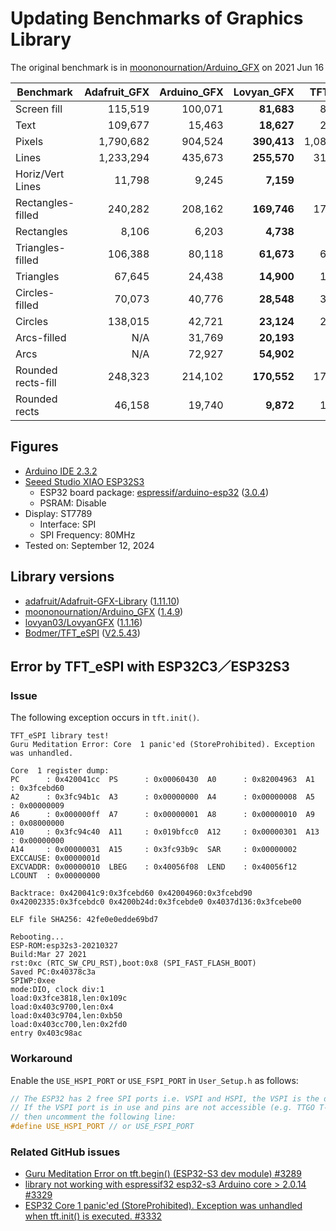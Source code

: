 # Updating Benchmarks of Graphics Library

The original benchmark is in [moononournation/Arduino_GFX][12] on 2021 Jun 16

| Benchmark          | Adafruit_GFX | Arduino_GFX |  Lovyan_GFX |  TFT_eSPI |
| ------------------ | ------------:| -----------:| -----------:| ---------:|
| Screen fill        |      115,519 |     100,071 |  **81,683** |    83,406 |
| Text               |      109,677 |      15,463 |  **18,627** |    23.982 |
| Pixels             |    1,790,682 |     904,524 | **390,413** | 1,089,390 |
| Lines              |    1,233,294 |     435,673 | **255,570** |   310,244 |
| Horiz/Vert Lines   |       11,798 |       9,245 |   **7,159** |     8,479 |
| Rectangles-filled  |      240,282 |     208,162 | **169,746** |   173,568 |
| Rectangles         |        8,106 |       6,203 |   **4,738** |     5,450 |
| Triangles-filled   |      106,388 |      80,118 |  **61,673** |    68,413 |
| Triangles          |       67,645 |      24,438 |  **14,900** |    18,332 |
| Circles-filled     |       70,073 |      40,776 |  **28,548** |    38,811 |
| Circles            |      138,015 |      42,721 |  **23,124** |    29,515 |
| Arcs-filled        |          N/A |      31,769 |  **20,193** |       N/A |
| Arcs               |          N/A |      72,927 |  **54,902** |       N/A |
| Rounded rects-fill |      248,323 |     214,102 | **170,552** |   177,262 |
| Rounded rects      |       46,158 |      19,740 |   **9,872** |    15,184 |

## Figures

- [Arduino IDE 2.3.2][1]
- [Seeed Studio XIAO ESP32S3][2]
  - ESP32 board package: [espressif/arduino-esp32][3] ([3.0.4][4])
  - PSRAM: Disable
- Display: ST7789
  - Interface: SPI
  - SPI Frequency: 80MHz
- Tested on: September 12, 2024

## Library versions

- [adafruit/Adafruit-GFX-Library][10] ([1.11.10][11])
- [moononournation/Arduino_GFX][12] ([1.4.9][13])
- [lovyan03/LovyanGFX][14] ([1.1.16][15])
- [Bodmer/TFT_eSPI][16] ([V2.5.43][17])

## Error by TFT_eSPI with ESP32C3／ESP32S3

### Issue

The following exception occurs in `tft.init()`.

```
TFT_eSPI library test!
Guru Meditation Error: Core  1 panic'ed (StoreProhibited). Exception was unhandled.

Core  1 register dump:
PC      : 0x420041cc  PS      : 0x00060430  A0      : 0x82004963  A1      : 0x3fcebd60  
A2      : 0x3fc94b1c  A3      : 0x00000000  A4      : 0x00000008  A5      : 0x00000009  
A6      : 0x000000ff  A7      : 0x00000001  A8      : 0x00000010  A9      : 0x08000000  
A10     : 0x3fc94c40  A11     : 0x019bfcc0  A12     : 0x00000301  A13     : 0x00000000  
A14     : 0x00000031  A15     : 0x3fc93b9c  SAR     : 0x00000002  EXCCAUSE: 0x0000001d  
EXCVADDR: 0x00000010  LBEG    : 0x40056f08  LEND    : 0x40056f12  LCOUNT  : 0x00000000  

Backtrace: 0x420041c9:0x3fcebd60 0x42004960:0x3fcebd90 0x42002335:0x3fcebdc0 0x4200b24d:0x3fcebde0 0x4037d136:0x3fcebe00

ELF file SHA256: 42fe0e0edde69bd7

Rebooting...
ESP-ROM:esp32s3-20210327
Build:Mar 27 2021
rst:0xc (RTC_SW_CPU_RST),boot:0x8 (SPI_FAST_FLASH_BOOT)
Saved PC:0x40378c3a
SPIWP:0xee
mode:DIO, clock div:1
load:0x3fce3818,len:0x109c
load:0x403c9700,len:0x4
load:0x403c9704,len:0xb50
load:0x403cc700,len:0x2fd0
entry 0x403c98ac
```

### Workaround

Enable the `USE_HSPI_PORT` or `USE_FSPI_PORT` in `User_Setup.h` as follows:

```c++
// The ESP32 has 2 free SPI ports i.e. VSPI and HSPI, the VSPI is the default.
// If the VSPI port is in use and pins are not accessible (e.g. TTGO T-Beam)
// then uncomment the following line:
#define USE_HSPI_PORT // or USE_FSPI_PORT
```

### Related GitHub issues

- [Guru Meditation Error on tft.begin() (ESP32-S3 dev module) #3289][18]
- [library not working with espressif32 esp32-s3 Arduino core > 2.0.14 #3329][19]
- [ESP32 Core 1 panic'ed (StoreProhibited). Exception was unhandled when tft.init() is executed. #3332][20]

[1]: https://www.arduino.cc/en/software "Software｜Arduino"

[2]: https://wiki.seeedstudio.com/xiao_esp32s3_getting_started/ "Getting Started with Seeed Studio XIAO ESP32S3 (Sense)｜Seeed Studio Wiki"

[3]: https://github.com/espressif/arduino-esp32 "espressif/arduino-esp32: Arduino core for the ESP32"
[4]: https://github.com/espressif/arduino-esp32/releases/tag/3.0.4 "Release Arduino Release v3.0.4 based on ESP-IDF v5.1.4+ · espressif/arduino-esp32"

[10]: https://github.com/adafruit/Adafruit-GFX-Library "adafruit/Adafruit-GFX-Library: Adafruit GFX graphics core Arduino library, this is the &#39;core&#39; class that all our other graphics libraries derive from"
[11]: https://github.com/adafruit/Adafruit-GFX-Library/releases/tag/1.11.10 "Release 1.11.10 Add ATtiny84 support · adafruit/Adafruit-GFX-Library"

[12]: https://github.com/moononournation/Arduino_GFX "moononournation/Arduino_GFX: Arduino GFX developing for various color displays and various data bus interfaces"
[13]: https://github.com/moononournation/Arduino_GFX/releases/tag/v1.4.9 "Release v1.4.9 · moononournation/Arduino_GFX"

[14]: https://github.com/lovyan03/LovyanGFX "lovyan03/LovyanGFX: SPI LCD graphics library for ESP32 (ESP-IDF/ArduinoESP32) / ESP8266 (ArduinoESP8266) / SAMD51(Seeed ArduinoSAMD51)"
[15]: https://github.com/lovyan03/LovyanGFX/releases/tag/1.1.16 "Release 1.1.16 · lovyan03/LovyanGFX"

[16]: https://github.com/Bodmer/TFT_eSPI "Bodmer/TFT_eSPI: Arduino and PlatformIO IDE compatible TFT library optimised for the Raspberry Pi Pico (RP2040), STM32, ESP8266 and ESP32 that supports different driver chips"
[17]: https://github.com/Bodmer/TFT_eSPI/releases/tag/V2.5.43 "Release Bug fixes · Bodmer/TFT_eSPI"
[18]: https://github.com/Bodmer/TFT_eSPI/issues/3289 "Guru Meditation Error on tft.begin() (ESP32-S3 dev module) · Issue #3289 · Bodmer/TFT_eSPI"
[19]: https://github.com/Bodmer/TFT_eSPI/issues/3329 "library not working with espressif32 esp32-s3 Arduino core &gt; 2.0.14 · Issue #3329 · Bodmer/TFT_eSPI"
[20]: https://github.com/Bodmer/TFT_eSPI/issues/3332 "ESP32 Core  1 panic&#39;ed (StoreProhibited). Exception was unhandled when tft.init() is executed. · Issue #3332 · Bodmer/TFT_eSPI"
